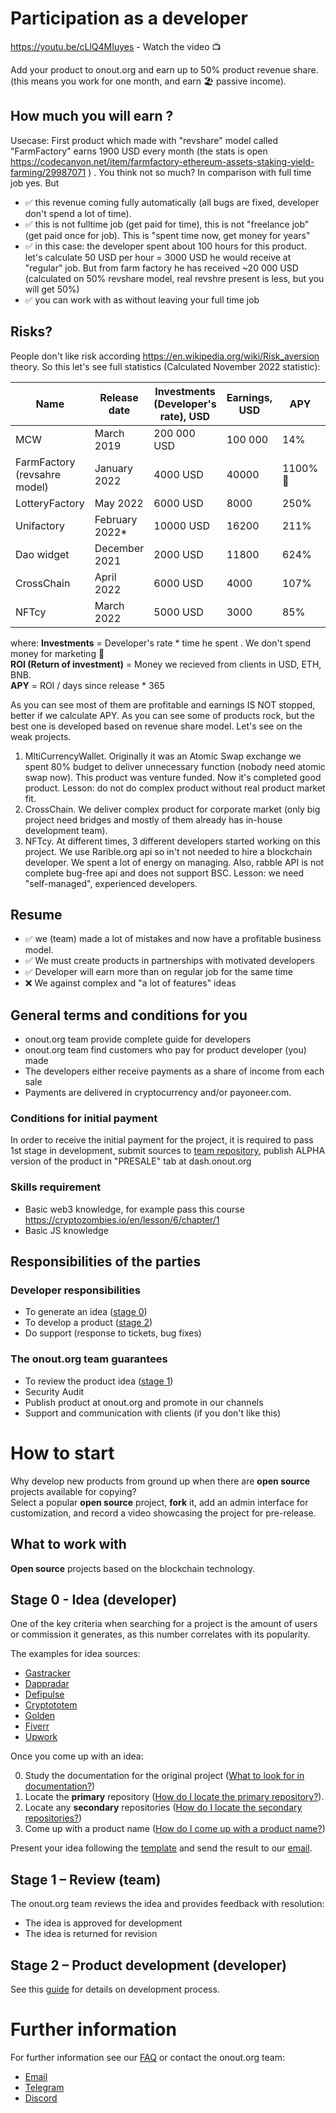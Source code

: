 # Participation as a developer

https://youtu.be/cLlQ4MIuyes - Watch the video 📺 

Add your product to onout.org and earn up to 50% product revenue share. (this means you work for one month, and earn 🏖 passive income).

## How much you will earn ? 
Usecase: First product which made with "revshare" model called "FarmFactory" earns 1900 USD every month (the stats is open https://codecanyon.net/item/farmfactory-ethereum-assets-staking-yield-farming/29987071 ) . You think not so much? In comparison with full time job yes. But

- ✅ this revenue coming fully automatically (all bugs are fixed, developer don't spend a lot of time).
- ✅ this is not fulltime job (get paid for time), this is not "freelance job" (get paid once for job). This is "spent time now, get money for years"  
- ✅ in this case: the developer spent about 100 hours for this product. let's calculate 50 USD per hour = 3000 USD he would receive at "regular" job. But from farm factory he has received ~20 000 USD (calculated on 50% revshare model, real revshre present is less, but you will get 50%)
- ✅ you can work with as without leaving your full time job 

## Risks?
People don't like risk according  https://en.wikipedia.org/wiki/Risk_aversion theory. So this let's see full statistics (Calculated November 2022 statistic): 

| Name             | Release date   | Investments (Developer's rate), USD | Earnings, USD | APY                              | ROI |
|------------------|----------------|-------------------------------------|---------------|----------------------------------|-----|
| MCW              | March 2019     | 200 000 USD                         | 100 000       | 14% |  50%    |
| FarmFactory (revsahre model)      | January 2022   | 4000 USD           | 40000         |     1100% 🤩                       | 1000%    |
| LotteryFactory   | May 2022       | 6000 USD                            | 8000          |  250%                                | 133%    |
| Unifactory       | February 2022* | 10000 USD                           | 16200         |  211%                                | 162%    |
| Dao widget       | December 2021  | 2000 USD                            | 11800         |  624%                                | 590%    |
| CrossChain       | April 2022     | 6000 USD                            | 4000          |  107%                                | 66%    |
| NFTcy            | March 2022     | 5000 USD                            | 3000          |  85%                                | 60%    |

where: **Investments** = Developer's rate * time he spent . We don't spend money for marketing 🍏 <br>
**ROI (Return of investment)** = Money we recieved from clients in USD, ETH, BNB.  <br>
**APY** = ROI / days since release * 365 <br>


As you can see most of them are profitable and earnings IS NOT stopped, better if we calculate APY. As you can see some of products rock, but the best one is developed based on revenue share model. Let's see on the weak projects.  

1. MltiCurrencyWallet. Originally it was an Atomic Swap exchange we spent 80% budget to deliver unnecessary function (nobody need atomic swap now). This product was venture funded. Now it's completed good product. Lesson: do not do complex product without real product market fit. 
2. CrossChain. We deliver complex product for corporate market (only big project need bridges and mostly of them already has in-house development team). 
3. NFTcy. At different times, 3 different developers started working on this project. We use Rarible.org api so in't not needed to hire a blockchain developer. We spent a lot of energy on managing. Also, rabble API is not complete bug-free api and does not support BSC. Lesson: we need "self-managed", experienced developers.  

## Resume
- ✅ we (team) made a lot of mistakes and now have a profitable business model. 
- ✅ We must create products in partnerships with motivated developers    
- ✅ Developer will earn more than on regular job for the same time
- ❌ We against complex and "a lot of features" ideas

## General terms and conditions for you
- onout.org team provide complete guide for developers
- onout.org team find customers who pay for product developer (you) made
- The developers either receive payments as a share of income from each sale
- Payments are delivered in cryptocurrency and/or payoneer.com.

### Conditions for initial payment

In order to receive the initial payment for the project, it is required to pass 1st stage in development, submit sources to [team repository](https://github.com/noxonsu), publish ALPHA version of the product in "PRESALE" tab at dash.onout.org 

### Skills requirement
- Basic web3 knowledge, for example pass this course https://cryptozombies.io/en/lesson/6/chapter/1 
- Basic JS knowledge

## Responsibilities of the parties

### Developer responsibilities

- To generate an idea ([stage 0](#contributing0))
- To develop a product ([stage 2](#contributing2))
- Do support (response to tickets, bug fixes)

### The onout.org team guarantees

- To review the product idea ([stage 1](#contributing1))
- Security Audit
- Publish product at onout.org and promote in our channels
- Support and communication with clients (if you don't like this)

# How to start

Why develop new products from ground up when there are **open source** projects available for copying?<br/>
Select a popular **open source** project, **fork** it, add an admin interface for customization, and record a video showcasing the project for pre-release.

## What to work with

**Open source** projects based on the blockchain technology.

## <a name="contributing0"></a> Stage 0 - Idea (developer)

One of the key criteria when searching for a project is the amount of users or commission it generates, as this number correlates with its popularity.<br/>

The examples for idea sources:

- [Gastracker](https://etherscan.io/gastracker)
- [Dappradar](https://dappradar.com/)
- [Defipulse](https://www.defipulse.com/defi-list)
- [Cryptototem](https://cryptototem.com/ico-list/)
- [Golden](https://golden.com/query/list-of-cryptocurrency-companies-E5Y)
- [Fiverr](https://www.fiverr.com/search/gigs?query=fork&source=main_banner&search_in=everywhere&search-autocomplete-original-term=fork)
- [Upwork](https://www.upwork.com/services/search?q=fork)

Once you come up with an idea:

0. Study the documentation for the original project ([What to look for in documentation?](./faq.md#what-do-i-look-for-in-documentation))
0. Locate the **primary** repository ([How do I locate the primary repository?](./faq.md#how-do-i-locate-the-primary-repository)).
0. Locate any **secondary** repositories ([How do I locate the secondary repositories?](./faq.md#how-do-i-locate-secondary-repositories))
0. Come up with a product name ([How do I come up with a product name?](./faq.md#how-do-i-come-up-with-a-product-name))

Present your idea following the [template](./templates/idea.md) and send the result to our [email](mailto:support@onout.org).

## <a name="contributing1"></a> Stage 1 – Review (team)

The onout.org team reviews the idea and provides feedback with resolution: 

- The idea is approved for development
- The idea is returned for revision

## <a name="contributing2"></a> Stage 2 – Product development (developer)

See this [guide](./development.md) for details on development process.

# Further information

For further information see our [FAQ](./faq.md) or contact the onout.org team:

- [Email](mailto:support@onout.org)
- [Telegram](https://t.me/onoutsupportbot)
- [Discord](https://discord.gg/VwKEmHEgVN)
